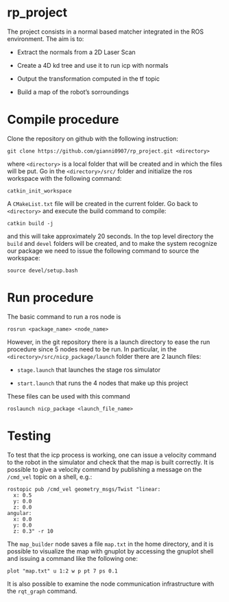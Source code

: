 # rp_project

The project consists in a normal based matcher integrated in the ROS
environment. The aim is to:

-   Extract the normals from a 2D Laser Scan

-   Create a 4D kd tree and use it to run icp with normals

-   Output the transformation computed in the tf topic

-   Build a map of the robot’s sorroundings

# Compile procedure

Clone the repository on github with the following instruction:

    git clone https://github.com/gianni0907/rp_project.git <directory>

where `<directory>` is a local folder that will be created and in which
the files will be put. Go in the `<directory>/src/` folder and
initialize the ros workspace with the following command:

    catkin_init_workspace

A `CMakeList.txt` file will be created in the current folder. Go back to
`<directory>` and execute the build command to compile:

    catkin build -j

and this will take approximately 20 seconds. In the top level directory
the `build` and `devel` folders will be created, and to make the system
recognize our package we need to issue the following command to source
the workspace:

    source devel/setup.bash

# Run procedure

The basic command to run a ros node is

    rosrun <package_name> <node_name>

However, in the git repository there is a launch directory to ease the
run procedure since 5 nodes need to be run. In particular, in the
`<directory>/src/nicp_package/launch` folder there are 2 launch files:

-   `stage.launch` that launches the stage ros simulator

-   `start.launch` that runs the 4 nodes that make up this project

These files can be used with this command

    roslaunch nicp_package <launch_file_name>

# Testing

To test that the icp process is working, one can issue a velocity
command to the robot in the simulator and check that the map is built
correctly. It is possible to give a velocity command by publishing a
message on the `/cmd_vel` topic on a shell, e.g.:

    rostopic pub /cmd_vel geometry_msgs/Twist "linear:
      x: 0.5
      y: 0.0
      z: 0.0
    angular:
      x: 0.0
      y: 0.0
      z: 0.3" -r 10

The `map_builder` node saves a file `map.txt` in the home directory, and
it is possible to visualize the map with gnuplot by accessing the
gnuplot shell and issuing a command like the following one:

    plot "map.txt" u 1:2 w p pt 7 ps 0.1

It is also possible to examine the node communication infrastructure
with the `rqt_graph` command.
